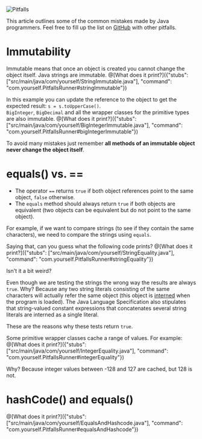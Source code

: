 ![Pitfalls](pitfall.gif "Pitfalls")

This article outlines some of the common mistakes made by Java programmers. Feel free to fill up the list on [GitHub](https://github.com/fdsCG/java-common-pitfalls) with other pitfalls.

# Immutability

Immutable means that once an object is created you cannot change the object itself. Java strings are immutable.
@[What does it print?]({"stubs": ["src/main/java/com/yourself/StringImmutable.java"], "command": "com.yourself.PitfallsRunner#stringImmutable"})

In this example you can update the reference to the object to get the expected result: `s = s.toUpperCase()`.  
`BigInteger`, `BigDecimal` and all the wrapper classes for the primitive types are also immutable.
@[What does it print?]({"stubs": ["src/main/java/com/yourself/BigIntegerImmutable.java"], "command": "com.yourself.PitfallsRunner#bigIntegerImmutable"})

To avoid many mistakes just remember **all methods of an immutable object never change the object itself**.

# equals() vs. ==

- The operator `==` returns `true` if both object references point to the same object, `false` otherwise.
- The `equals` method should always return `true` if both objects are equivalent (two objects can be equivalent but do not point to the same object).

For example, if we want to compare strings (to see if they contain the same characters), we need to compare the strings using `equals`.

Saying that, can you guess what the following code prints?
@[What does it print?]({"stubs": ["src/main/java/com/yourself/StringEquality.java"], "command": "com.yourself.PitfallsRunner#stringEquality"})


Isn't it a bit weird?

Even though we are testing the strings the wrong way the results are always `true`. Why? Because any two string literals consisting of the same characters will actually refer the same object (this object is [interned](https://docs.oracle.com/javase/7/docs/api/java/lang/String.html#intern()) when the program is loaded). The Java Language Specification also stipulates that string-valued constant expressions that concatenates several string literals are interned as a single literal.

These are the reasons why these tests return `true`.

Some primitive wrapper classes cache a range of values. For example:
@[What does it print?]({"stubs": ["src/main/java/com/yourself/IntegerEquality.java"], "command": "com.yourself.PitfallsRunner#integerEquality"})

Why? Because integer values between -128 and 127 are cached, but 128 is not.

# hashCode() and equals()

@[What does it print?]({"stubs": ["src/main/java/com/yourself/EqualsAndHashcode.java"], "command": "com.yourself.PitfallsRunner#equalsAndHashcode"})